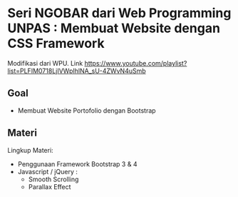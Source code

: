 # Seri NGOBAR dari Web Programming UNPAS : Membuat Website dengan CSS Framework

Modifikasi dari WPU.
Link https://www.youtube.com/playlist?list=PLFIM0718LjIVWpIhlNA_sU-4ZWvN4uSmb

## Goal
- Membuat Website Portofolio dengan Bootstrap

## Materi
Lingkup Materi:
- Penggunaan Framework Bootstrap 3 & 4
- Javascript / jQuery :
    - Smooth Scrolling
    - Parallax Effect 
